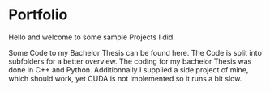 # Portfolio

Hello and welcome to some sample Projects I did. 

Some Code to my Bachelor Thesis can be found here. The Code is split into subfolders for a better overview. The coding for my bachelor Thesis was done in C++ and Python. 
Additionnally I supplied a side project of mine, which should work, yet CUDA is not implemented so it runs a bit slow. 
